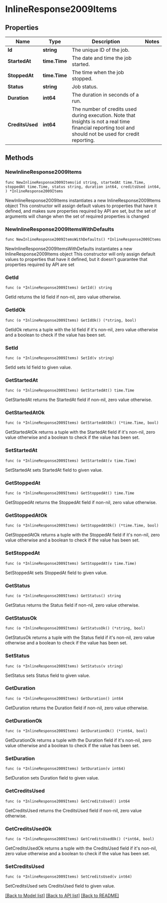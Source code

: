 # InlineResponse2009Items

## Properties

Name | Type | Description | Notes
------------ | ------------- | ------------- | -------------
**Id** | **string** | The unique ID of the job. | 
**StartedAt** | **time.Time** | The date and time the job started. | 
**StoppedAt** | **time.Time** | The time when the job stopped. | 
**Status** | **string** | Job status. | 
**Duration** | **int64** | The duration in seconds of a run. | 
**CreditsUsed** | **int64** | The number of credits used during execution. Note that Insights is not a real time financial reporting tool and should not be used for credit reporting. | 

## Methods

### NewInlineResponse2009Items

`func NewInlineResponse2009Items(id string, startedAt time.Time, stoppedAt time.Time, status string, duration int64, creditsUsed int64, ) *InlineResponse2009Items`

NewInlineResponse2009Items instantiates a new InlineResponse2009Items object
This constructor will assign default values to properties that have it defined,
and makes sure properties required by API are set, but the set of arguments
will change when the set of required properties is changed

### NewInlineResponse2009ItemsWithDefaults

`func NewInlineResponse2009ItemsWithDefaults() *InlineResponse2009Items`

NewInlineResponse2009ItemsWithDefaults instantiates a new InlineResponse2009Items object
This constructor will only assign default values to properties that have it defined,
but it doesn't guarantee that properties required by API are set

### GetId

`func (o *InlineResponse2009Items) GetId() string`

GetId returns the Id field if non-nil, zero value otherwise.

### GetIdOk

`func (o *InlineResponse2009Items) GetIdOk() (*string, bool)`

GetIdOk returns a tuple with the Id field if it's non-nil, zero value otherwise
and a boolean to check if the value has been set.

### SetId

`func (o *InlineResponse2009Items) SetId(v string)`

SetId sets Id field to given value.


### GetStartedAt

`func (o *InlineResponse2009Items) GetStartedAt() time.Time`

GetStartedAt returns the StartedAt field if non-nil, zero value otherwise.

### GetStartedAtOk

`func (o *InlineResponse2009Items) GetStartedAtOk() (*time.Time, bool)`

GetStartedAtOk returns a tuple with the StartedAt field if it's non-nil, zero value otherwise
and a boolean to check if the value has been set.

### SetStartedAt

`func (o *InlineResponse2009Items) SetStartedAt(v time.Time)`

SetStartedAt sets StartedAt field to given value.


### GetStoppedAt

`func (o *InlineResponse2009Items) GetStoppedAt() time.Time`

GetStoppedAt returns the StoppedAt field if non-nil, zero value otherwise.

### GetStoppedAtOk

`func (o *InlineResponse2009Items) GetStoppedAtOk() (*time.Time, bool)`

GetStoppedAtOk returns a tuple with the StoppedAt field if it's non-nil, zero value otherwise
and a boolean to check if the value has been set.

### SetStoppedAt

`func (o *InlineResponse2009Items) SetStoppedAt(v time.Time)`

SetStoppedAt sets StoppedAt field to given value.


### GetStatus

`func (o *InlineResponse2009Items) GetStatus() string`

GetStatus returns the Status field if non-nil, zero value otherwise.

### GetStatusOk

`func (o *InlineResponse2009Items) GetStatusOk() (*string, bool)`

GetStatusOk returns a tuple with the Status field if it's non-nil, zero value otherwise
and a boolean to check if the value has been set.

### SetStatus

`func (o *InlineResponse2009Items) SetStatus(v string)`

SetStatus sets Status field to given value.


### GetDuration

`func (o *InlineResponse2009Items) GetDuration() int64`

GetDuration returns the Duration field if non-nil, zero value otherwise.

### GetDurationOk

`func (o *InlineResponse2009Items) GetDurationOk() (*int64, bool)`

GetDurationOk returns a tuple with the Duration field if it's non-nil, zero value otherwise
and a boolean to check if the value has been set.

### SetDuration

`func (o *InlineResponse2009Items) SetDuration(v int64)`

SetDuration sets Duration field to given value.


### GetCreditsUsed

`func (o *InlineResponse2009Items) GetCreditsUsed() int64`

GetCreditsUsed returns the CreditsUsed field if non-nil, zero value otherwise.

### GetCreditsUsedOk

`func (o *InlineResponse2009Items) GetCreditsUsedOk() (*int64, bool)`

GetCreditsUsedOk returns a tuple with the CreditsUsed field if it's non-nil, zero value otherwise
and a boolean to check if the value has been set.

### SetCreditsUsed

`func (o *InlineResponse2009Items) SetCreditsUsed(v int64)`

SetCreditsUsed sets CreditsUsed field to given value.



[[Back to Model list]](../README.md#documentation-for-models) [[Back to API list]](../README.md#documentation-for-api-endpoints) [[Back to README]](../README.md)


